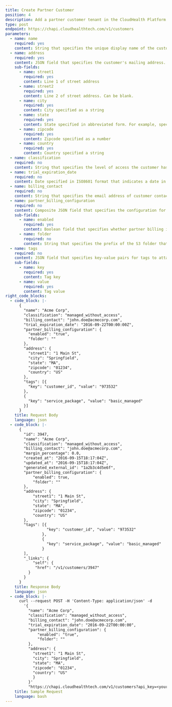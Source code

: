 ```yaml
---
title: Create Partner Customer
position: 4
description: Add a partner customer tenant in the CloudHealth Platform.
type: post
endpoint: https://chapi.cloudhealthtech.com/v1/customers
parameters:
  - name: name
    required: yes
    content: String that specifies the unique display name of the customer's AWS account.
  - name: address
    required: yes
    content: JSON field that specifies the customer's mailing address.
    sub-fields:
      - name: street1
        required: yes
        content: Line 1 of street address
      - name: street2
        required: yes
        content: Line 2 of street address. Can be blank.
      - name: city
        required: yes
        content: City specified as a string
      - name: state
        required: yes
        content: State specified in abbreviated form. For example, specify Massachusetts as `MA`. For non-US countries, use the full, ASCII-transliterated state names. For example, for Australian state names, specify `Australian Capital Territory`, `New South Wales`, `Northern Territory`, and so on.
      - name: zipcode
        required: yes
        content: Zipcode specified as a number
      - name: country
        required: yes
        content: Country specified a string
  - name: classification
    required: no
    content: String that specifies the level of access the customer has in the CloudHealth Platform. Specify as `managed_without_access` (managed customer that does not directly access the CloudHealth Platform) or `managed_with_access` (managed customer that directly accesses the CloudHealth Platform).
  - name: trial_expiration_date
    required: no
    content: Date specified in ISO8601 format that indicates a date in the future when the customer's trial expires. Beyond this date, users belonging to the customer are unable to access the CloudHealth Platform.
  - name: billing_contact
    required: no
    content: String that specifies the email address of customer contact.
  - name: partner_billing_configuration
    required: no
    content: Composite JSON field that specifies the configuration for the partner billing engine.
    sub-fields:
      - name: enabled
        required: yes
        content: Boolean field that specifies whether partner billing is enabled. Default value is `true`.
      - name: folder
        required: no
        content: String that specifies the prefix of the S3 folder that contains processed customer bills.
  - name: tags
    required: no
    content: JSON field that specifies key-value pairs for tags to attach to the customer. Each customer can be assigned a maximum of 20 tags.
    sub-fields:
      - name: key
        required: yes
        content: Tag key
      - name: value
        required: yes
        content: Tag value
right_code_blocks:
  - code_block: |-
      {
        "name": "Acme Corp",
        "classification": "managed_without_access",
        "billing_contact": "john.doe@acmecorp.com",
        "trial_expiration_date": "2016-09-22T00:00:00Z",
        "partner_billing_configuration": {
          "enabled": "true",
          "folder": ""
        },
        "address": {
          "street1": "1 Main St",
          "city": "Springfield",
          "state": "MA",
          "zipcode": "01234",
          "country": "US"
        },
        "tags": [{
          "key": "customer_id", "value": "973532"
        },
        {
          "key": "service_package", "value": "basic_managed"
        }]
      }
    title: Request Body
    language: json
  - code_block: |-
      {
        "id": 3947,
        "name": "Acme Corp",
        "classification": "managed_without_access",
        "billing_contact": "john.doe@acmecorp.com",
        "margin_percentage": 0.0,
        "created_at": "2016-09-15T18:17:04Z",
        "updated_at": "2016-09-15T18:17:04Z",
        "generated_external_id": "1a2b3c4d5e6f",
        "partner_billing_configuration": {
            "enabled": true,
            "folder": ""
        },
        "address": {
            "street1": "1 Main St",
            "city": "Springfield",
            "state": "MA",
            "zipcode": "01234",
            "country": "US"
        },
        "tags": [{
                  "key": "customer_id", "value": "973532"
                },
                {
                  "key": "service_package", "value": "basic_managed"
                }
        ],
        "_links": {
            "self": {
             "href": "/v1/customers/3947"
          }
        }
      }
    title: Response Body
    language: json
  - code_block: |-
      curl --request POST -H 'Content-Type: application/json' -d
        '{
          "name": "Acme Corp",
          "classification": "managed_without_access",
          "billing_contact": "john.doe@acmecorp.com",
          "trial_expiration_date": "2016-09-22T00:00:00",
          "partner_billing_configuration": {
              "enabled": "true",
              "folder": ""
          },
          "address": {
            "street1": "1 Main St",
            "city": "Springfield",
            "state": "MA",
            "zipcode": "01234",
            "country": "US"
            }
          }'
          "https://chapi.cloudhealthtech.com/v1/customers?api_key=<your_api_key>"
    title: Sample Request
    language: bash
---
```

